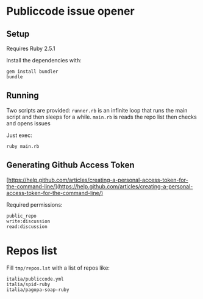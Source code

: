 # Publiccode issue opener


## Setup

Requires Ruby 2.5.1

Install the dependencies with:

```
gem install bundler
bundle
```

## Running

Two scripts are provided:
`runner.rb` is an infinite loop that runs the main script and then sleeps for a while.
`main.rb` is reads the repo list then checks and opens issues

Just exec:

```
ruby main.rb
```

## Generating Github Access Token
[https://help.github.com/articles/creating-a-personal-access-token-for-the-command-line/](https://help.github.com/articles/creating-a-personal-access-token-for-the-command-line/)

Required permissions:

```
public_repo 
write:discussion
read:discussion 
```

# Repos list

Fill `tmp/repos.lst` with a list of repos like:

```
italia/publiccode.yml
italia/spid-ruby
italia/pagopa-soap-ruby
```